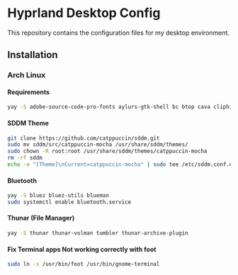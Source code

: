# Hyprland Desktop Config

This repository contains the configuration files for my desktop environment.

## Installation

### Arch Linux

#### Requirements

```bash
yay -S adobe-source-code-pro-fonts aylurs-gtk-shell bc btop cava cliphist ffmpegthumbs foot gnome-keyring gnome-system-monitor grim gvfs gvfs-mtp hyprland hyprpicker-git jq mousepad mpv network-manager-applet noto-fonts-emoji nvtop nwg-look-bin otf-font-awesome otf-font-awesome-4 pacman-contrib pamixer pavucontrol pipewire-alsa playerctl polkit-kde-agent python-pam python-requests qt5-graphicaleffects qt5-svg qt5-quickcontrols2 qt5ct sassc sysstat slurp swappy swaybg swayidle sway-audio-idle-inhibit-git swww ttf-droid ttf-fira-code ttf-jetbrains-mono ttf-jetbrains-mono-nerd viewnior vim wget wl-clipboard wl-gammarelay-rs wlsunset wofi xdg-user-dirs
```

#### SDDM Theme

```bash
git clone https://github.com/catppuccin/sddm.git
sudo mv sddm/src/catppuccin-mocha /usr/share/sddm/themes/
sudo chown -R root:root /usr/share/sddm/themes/catppuccin-mocha
rm -rf sddm
echo -e "[Theme]\nCurrent=catppuccin-mocha" | sudo tee /etc/sddm.conf.d/theme.conf > /dev/null
```

#### Bluetooth

```bash
yay -S bluez bluez-utils blueman
sudo systemctl enable bluetooth.service
```

#### Thunar (File Manager)

```bash
yay -S thunar thunar-volman tumbler thunar-archive-plugin
```

#### Fix Terminal apps Not working correctly with foot
    
```bash
sudo ln -s /usr/bin/foot /usr/bin/gnome-terminal
```
